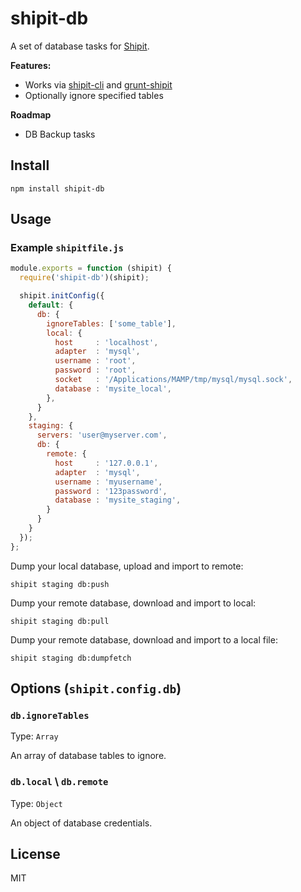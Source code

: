 # shipit-db

A set of database tasks for [Shipit](https://github.com/shipitjs/shipit).

**Features:**

- Works via [shipit-cli](https://github.com/shipitjs/shipit) and [grunt-shipit](https://github.com/shipitjs/grunt-shipit)
- Optionally ignore specified tables

**Roadmap**

- DB Backup tasks

## Install

```
npm install shipit-db
```

## Usage

### Example `shipitfile.js`

```js
module.exports = function (shipit) {
  require('shipit-db')(shipit);

  shipit.initConfig({
    default: {
      db: {
        ignoreTables: ['some_table'],
        local: {
          host     : 'localhost',
          adapter  : 'mysql',
          username : 'root',
          password : 'root',
          socket   : '/Applications/MAMP/tmp/mysql/mysql.sock',
          database : 'mysite_local',
        },
      }
    },
    staging: {
      servers: 'user@myserver.com',
      db: {
        remote: {
          host     : '127.0.0.1',
          adapter  : 'mysql',
          username : 'myusername',
          password : '123password',
          database : 'mysite_staging',
        }
      }
    }
  });
};
```

Dump your local database, upload and import to remote:

```
shipit staging db:push
```

Dump your remote database, download and import to local:

```
shipit staging db:pull
```

Dump your remote database, download and import to a local file:

```
shipit staging db:dumpfetch
```

## Options (`shipit.config.db`)

### `db.ignoreTables`

Type: `Array`

An array of database tables to ignore.

### `db.local` \ `db.remote`

Type: `Object`

An object of database credentials.

## License

MIT
